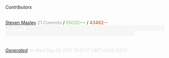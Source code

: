 ###### Contributors
[Steven Masley](https://github.com/Emyrk)
<font color="#999">21 Commits</font> / <font color="#6cc644">55020++</font> / <font color="#bd3c00"> 43462--</font>
<font color="#dedede">100.00%&nbsp;<font color="#dedede">|||||||||||||||||||||||||||||||||||||||||||||||||||||||||||||||||||||||||||||||||||||||||||||||||||||||||||||||||||||||||||||||||||||||||||||||||||||||||||||||||||||||||||||||||||||</font><font color="#f4f4f4"></font><br><br>
###### [Generated](https://github.com/jakeleboeuf/contributor) on Wed Sep 06 2017 19:41:17 GMT-0400 (EDT)